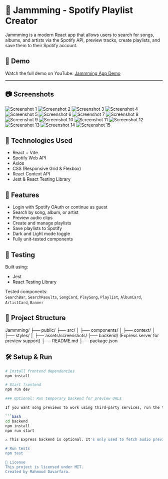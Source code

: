
# 🎵 Jammming - Spotify Playlist Creator

Jammming is a modern React app that allows users to search for songs, albums, and artists via the Spotify API, preview tracks, create playlists, and save them to their Spotify account.

## 🚀 Demo
Watch the full demo on YouTube: [Jammming App Demo](https://youtu.be/OBKvTJaXZnY)

--------

## 📷 Screenshots
![Screenshot 1](./src/assets/screenshots/Screenshot%201.png)
![Screenshot 2](./src/assets/screenshots/Screenshot%202.png)
![Screenshot 3](./src/assets/screenshots/Screenshot%203.png)
![Screenshot 4](./src/assets/screenshots/Screenshot%204.png)
![Screenshot 5](./src/assets/screenshots/Screenshot%205.png)
![Screenshot 6](./src/assets/screenshots/Screenshot%206.png)
![Screenshot 7](./src/assets/screenshots/Screenshot%207.png)
![Screenshot 8](./src/assets/screenshots/Screenshot%208.png)
![Screenshot 9](./src/assets/screenshots/Screenshot%209.png)
![Screenshot 10](./src/assets/screenshots/Screenshot%2010.png)
![Screenshot 11](./src/assets/screenshots/Screenshot%2011.png)
![Screenshot 12](./src/assets/screenshots/Screenshot%2012.png)
![Screenshot 13](./src/assets/screenshots/Screenshot%2013.png)
![Screenshot 14](./src/assets/screenshots/Screenshot%2014.png)
![Screenshot 15](./src/assets/screenshots/Screenshot%2015.png)

## 🔧 Technologies Used
- React + Vite
- Spotify Web API
- Axios
- CSS (Responsive Grid & Flexbox)
- React Context API
- Jest & React Testing Library

## 🔐 Features
- Login with Spotify OAuth or continue as guest
- Search by song, album, or artist
- Preview audio clips
- Create and manage playlists
- Save playlists to Spotify
- Dark and Light mode toggle
- Fully unit-tested components

## 🧪 Testing
Built using:
- Jest
- React Testing Library

Tested components:  
`SearchBar`, `SearchResults`, `SongCard`, `PlaySong`, `Playlist`, `AlbumCard`, `ArtistCard`, `Banner`




## 📁 Project Structure

Jammming/ ├── public/ ├── src/ │ ├── components/ │ ├── context/ │ ├── styles/ │ ├── assets/screenshots/ ├── backend/ (Express server for preview support) ├── README.md ├── package.json

## 🛠️ Setup & Run

```bash
# Install frontend dependencies
npm install

# Start frontend
npm run dev

### Optional: Run temporary backend for preview URLs

If you want song previews to work using third-party services, run the temporary Express server:

```bash
cd backend
npm install
npm run start

⚠️ This Express backend is optional. It's only used to fetch audio previews from a third-party API. The app works without it, but some previews may not be available.

# Run tests
npm test 

📝 License
This project is licensed under MIT.
Created by Mahmoud Davarfara.